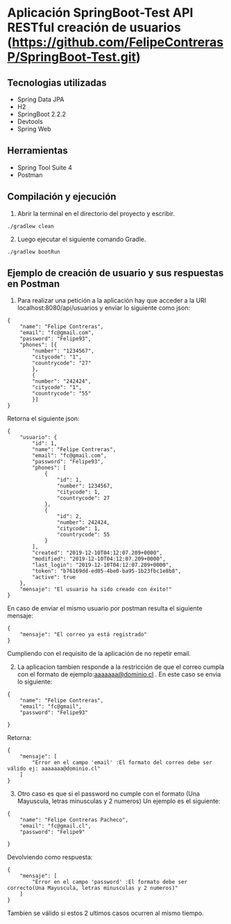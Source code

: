 # Aplicación  SpringBoot-Test API RESTful creación de usuarios (https://github.com/FelipeContrerasP/SpringBoot-Test.git)
## Tecnologias utilizadas
- Spring Data JPA
- H2
- SpringBoot 2.2.2
- Devtools
- Spring Web

## Herramientas 
- Spring Tool Suite 4
- Postman

## Compilación y ejecución
 
1. Abrir la terminal en el directorio del proyecto y escribir.
```
./gradlew clean
```
2. Luego ejecutar el siguiente comando Gradle.
```
./gradlew bootRun

```
## Ejemplo de creación de usuario y sus respuestas en Postman

1. Para realizar una petición a la aplicación hay que acceder a la URI localhost:8080/api/usuarios y enviar lo siguiente como json:

```
{
	"name": "Felipe Contreras",
	"email": "fc@gmail.com",
	"password": "Felipe93",
	"phones": [{
		"number": "1234567",
		"citycode": "1",
		"countrycode": "27"
		},
		{
		"number": "242424",
		"citycode": "1",
		"countrycode": "55"
		}]
}
```
Retorna el siguiente json:
```
{
    "usuario": {
        "id": 1,
        "name": "Felipe Contreras",
        "email": "fc@gmail.com",
        "password": "Felipe93",
        "phones": [
            {
                "id": 1,
                "number": 1234567,
                "citycode": 1,
                "countrycode": 27
            },
            {
                "id": 2,
                "number": 242424,
                "citycode": 1,
                "countrycode": 55
            }
        ],
        "created": "2019-12-10T04:12:07.209+0000",
        "modified": "2019-12-10T04:12:07.209+0000",
        "last_login": "2019-12-10T04:12:07.209+0000",
        "token": "b76169dd-ed05-4be0-ba95-1b23fbc1e8b8",
        "active": true
    },
    "mensaje": "El usuario ha sido creado con éxito!"
}
```

En caso de enviar el mismo usuario por postman resulta el siguiente mensaje:
```
{
    "mensaje": "El correo ya está registrado"
}
```
Cumpliendo con el requisito de la aplicación de no repetir email.

2. La aplicacion tambien responde a la restricción de que el correo cumpla con el formato de ejemplo:aaaaaaa@dominio.cl .
En este caso se envia lo siguiente:

```
{
	"name": "Felipe Contreras",
	"email": "fc@gmail",
	"password": "Felipe93"
	
}
```
Retorna:
```
{
    "mensaje": [
        "Error en el campo 'email' :El formato del correo debe ser válido ej: aaaaaaa@dominio.cl"
    ]
}
```
3. Otro caso es que si el password no cumple con el formato (Una Mayuscula, letras minusculas y 2 numeros)
Un ejemplo es el siguiente:
```
{
	"name": "Felipe Contreras Pacheco",
	"email": "fc@gmail.cl",
	"password": "Felipe9"
	
}
```
Devolviendo como respuesta:

```
{
    "mensaje": [
        "Error en el campo 'password' :El formato debe ser correcto(Una Mayuscula, letras minusculas y 2 numeros)"
    ]
}
```
Tambien se válido si estos 2 ultimos casos ocurren al mismo tiempo.











